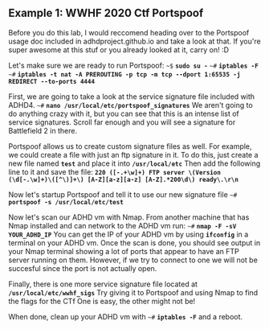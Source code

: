 Example 1: WWHF 2020 Ctf Portspoof
----------------------
Before you do this lab, I would reccomend heading over to the Portspoof usage doc included in
adhdproject.github.io and take a look at that. If you're super awesome at this stuf or you already looked at it, carry on! :D

Let's make sure we are ready to run Portspoof:
`~$` **`sudo su -`**
`~#` **`iptables -F`**
`~#` **`iptables -t nat -A PREROUTING -p tcp -m tcp --dport 1:65535 -j REDIRECT --to-ports 4444`**

First, we are going to take a look at the service signature file included with ADHD4.
`~#` **`nano /usr/local/etc/portspoof_signatures`**
We aren't going to do anything crazy with it, but you can see that this is an intense list of service signatures. Scroll far enough and you will see a signature for Battlefield 2 in there.

Portspoof allows us to create custom signature files as well. For example, we could create a file with just an ftp signature in it. To do this, just create a new file named **`test`** and place it into **`/usr/local/etc`** Then add the following line to it and save the file: **`220 ([-.+\w]+) FTP server \(Version (\d[-.\w]+)\([^\)]+\) [A-Z][a-z][a-z] [A-Z].*200\d\) ready\.\r\n`**

Now let's startup Portspoof and tell it to use our new signature file
`~#` **`portspoof -s /usr/local/etc/test`**

Now let's scan our ADHD vm with Nmap. From another machine that has Nmap installed and can network to the ADHD vm run: `~#` **`nmap -F -sV YOUR_ADHD_IP`** You can get the IP of your ADHD vm by using **`ifconfig`** in a terminal on your ADHD vm.  Once the scan is done, you should see output in your Nmap terminal showing a lot of ports that appear to have an FTP server running on them. However, if we try to connect to one we will not be succesful since the port is not actually open.

Finally, there is one more service signature file located at **`/usr/local/etc/wwhf_sigs`** Try giving it to Portspoof and using Nmap to find the flags for the CTf One is easy, the other might not be!

When done, clean up your ADHD vm with `~#` **`iptables -F`** and a reboot.